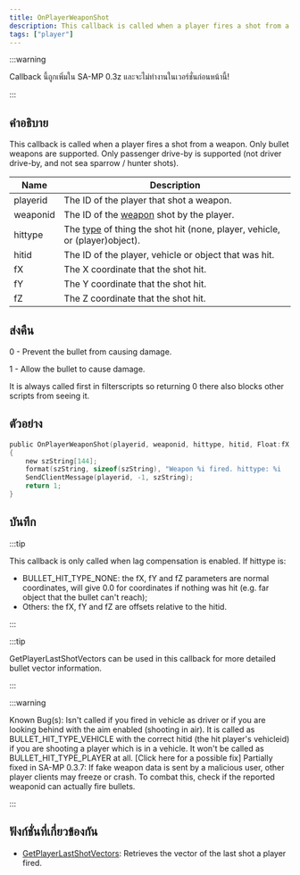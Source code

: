 ```yaml
---
title: OnPlayerWeaponShot
description: This callback is called when a player fires a shot from a weapon.
tags: ["player"]
---
```


:::warning

Callback นี้ถูกเพิ่มใน SA-MP 0.3z และจะไม่ทำงานในเวอร์ชั่นก่อนหน้านี้!

:::

## คำอธิบาย

This callback is called when a player fires a shot from a weapon. Only bullet weapons are supported. Only passenger drive-by is supported (not driver drive-by, and not sea sparrow / hunter shots).

| Name     | Description                                                                                               |
| -------- | --------------------------------------------------------------------------------------------------------- |
| playerid | The ID of the player that shot a weapon.                                                                  |
| weaponid | The ID of the [weapon](../resources/weaponids) shot by the player.                                        |
| hittype  | The [type](../resources/bullethittypes) of thing the shot hit (none, player, vehicle, or (player)object). |
| hitid    | The ID of the player, vehicle or object that was hit.                                                     |
| fX       | The X coordinate that the shot hit.                                                                       |
| fY       | The Y coordinate that the shot hit.                                                                       |
| fZ       | The Z coordinate that the shot hit.                                                                       |

## ส่งคืน

0 - Prevent the bullet from causing damage.

1 - Allow the bullet to cause damage.

It is always called first in filterscripts so returning 0 there also blocks other scripts from seeing it.

## ตัวอย่าง

```c
public OnPlayerWeaponShot(playerid, weaponid, hittype, hitid, Float:fX, Float:fY, Float:fZ)
{
    new szString[144];
    format(szString, sizeof(szString), "Weapon %i fired. hittype: %i   hitid: %i   pos: %f, %f, %f", weaponid, hittype, hitid, fX, fY, fZ);
    SendClientMessage(playerid, -1, szString);
    return 1;
}
```

## บันทึก

:::tip

This callback is only called when lag compensation is enabled. If hittype is:

- BULLET_HIT_TYPE_NONE: the fX, fY and fZ parameters are normal coordinates, will give 0.0 for coordinates if nothing was hit (e.g. far object that the bullet can't reach);
- Others: the fX, fY and fZ are offsets relative to the hitid.

:::

:::tip

GetPlayerLastShotVectors can be used in this callback for more detailed bullet vector information.

:::

:::warning

Known Bug(s): Isn't called if you fired in vehicle as driver or if you are looking behind with the aim enabled (shooting in air). It is called as BULLET_HIT_TYPE_VEHICLE with the correct hitid (the hit player's vehicleid) if you are shooting a player which is in a vehicle. It won't be called as BULLET_HIT_TYPE_PLAYER at all. [Click here for a possible fix] Partially fixed in SA-MP 0.3.7: If fake weapon data is sent by a malicious user, other player clients may freeze or crash. To combat this, check if the reported weaponid can actually fire bullets.

:::

## ฟังก์ชั่นที่เกี่ยวข้องกัน

- [GetPlayerLastShotVectors](../functions/GetPlayerLastShotVectors): Retrieves the vector of the last shot a player fired.
